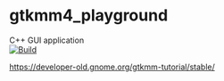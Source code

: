 # gtkmm4_playground
C++ GUI application  
[![Build](https://github.com/incyi/gtkmm4_playground/actions/workflows/build.yml/badge.svg)](https://github.com/incyi/gtkmm4_playground/actions/workflows/build.yml)  
  
https://developer-old.gnome.org/gtkmm-tutorial/stable/  
